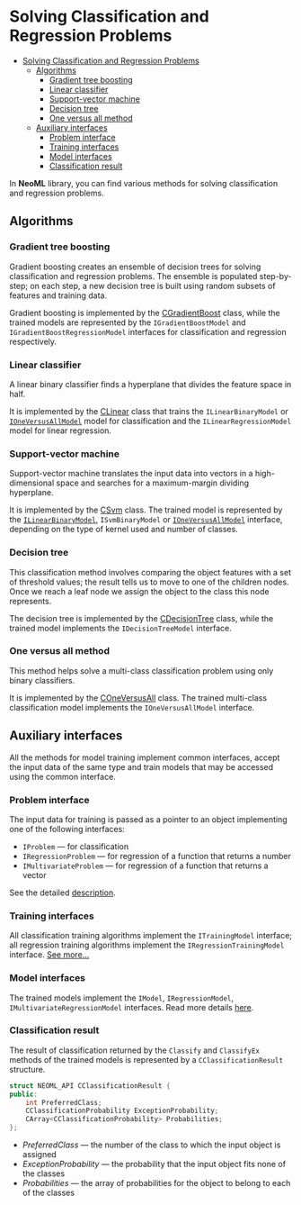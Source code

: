 # Solving Classification and Regression Problems

<!-- TOC -->

- [Solving Classification and Regression Problems](#solving-classification-and-regression-problems)
	- [Algorithms](#algorithms)
		- [Gradient tree boosting](#gradient-tree-boosting)
		- [Linear classifier](#linear-classifier)
		- [Support-vector machine](#support-vector-machine)
		- [Decision tree](#decision-tree)
		- [One versus all method](#one-versus-all-method)
	- [Auxiliary interfaces](#auxiliary-interfaces)
		- [Problem interface](#problem-interface)
		- [Training interfaces](#training-interfaces)
		- [Model interfaces](#model-interfaces)
		- [Classification result](#classification-result)

<!-- /TOC -->

In **NeoML** library, you can find various methods for solving classification and regression problems. 

## Algorithms

### Gradient tree boosting

Gradient boosting creates an ensemble of decision trees for solving classification and regression problems. The ensemble is populated step-by-step; on each step, a new decision tree is built using random subsets of features and training data.

Gradient boosting is implemented by the [CGradientBoost](GradientBoost.md) class, while the trained models are represented by the `IGradientBoostModel` and `IGradientBoostRegressionModel` interfaces for classification and regression respectively.

### Linear classifier

A linear binary classifier finds a hyperplane that divides the feature space in half.

It is implemented by the [CLinear](Linear.md) class that trains the `ILinearBinaryModel` or [`IOneVersusAllModel`](OneVersusAll.md#model) model for classification and the `ILinearRegressionModel` model for linear regression.

### Support-vector machine

Support-vector machine translates the input data into vectors in a high-dimensional space and searches for a maximum-margin dividing hyperplane.

It is implemented by the [CSvm](Svm.md) class. The trained model is represented by the [`ILinearBinaryModel`](Linear.md#for-classification), `ISvmBinaryModel` or [`IOneVersusAllModel`](OneVersusAll.md#model) interface, depending on the type of kernel used and number of classes.

### Decision tree

This classification method involves comparing the object features with a set of threshold values; the result tells us to move to one of the children nodes. Once we reach a leaf node we assign the object to the class this node represents.

The decision tree is implemented by the  [CDecisionTree](DecisionTree.md) class, while the trained model implements the `IDecisionTreeModel` interface.

### One versus all method

This method helps solve a multi-class classification problem using only binary classifiers.

It is implemented by the [COneVersusAll](OneVersusAll.md) class. The trained multi-class classification model implements the `IOneVersusAllModel` interface.

## Auxiliary interfaces

All the methods for model training implement common interfaces, accept the input data of the same type and train models that may be accessed using the common interface.

### Problem interface

The input data for training is passed as a pointer to an object implementing one of the following interfaces:

- `IProblem` — for classification
- `IRegressionProblem` — for regression of a function that returns a number
- `IMultivariateProblem` — for regression of a function that returns a vector

See the detailed [description](Problems.md).

### Training interfaces

All classification training algorithms implement the `ITrainingModel` interface; all regression training algorithms implement the `IRegressionTrainingModel` interface. [See more...](TrainingModels.md)

### Model interfaces

The trained models implement the `IModel`, `IRegressionModel`, `IMultivariateRegressionModel` interfaces. Read more details [here](Models.md).

### Classification result

The result of classification returned by the `Classify` and `ClassifyEx` methods of the trained models is represented by a `CClassificationResult` structure.

```c++
struct NEOML_API CClassificationResult {
public:
	int PreferredClass;
	CClassificationProbability ExceptionProbability;
	CArray<CClassificationProbability> Probabilities;
};
```

- *PreferredClass* — the number of the class to which the input object is assigned
- *ExceptionProbability* — the probability that the input object fits none of the classes
- *Probabilities* — the array of probabilities for the object to belong to each of the classes